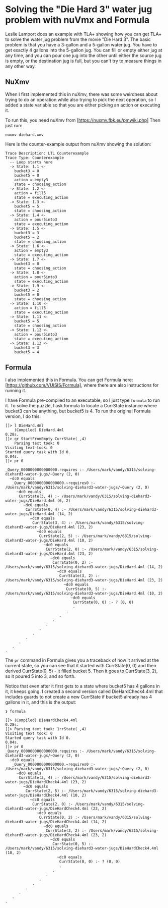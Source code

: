 # Solving the "Die Hard 3" water jug problem with nuVmx and Formula

Leslie Lamport does an example with TLA+ showing how you can
get TLA+ to solve the water jug problem from the movie "Die Hard 3".
The basic problem is that you have a 3-gallon and a 5-gallon water jug.
You have to get exactly 4 gallons into the 5-gallon jug. You can fill or
empty either jug at any time, and you can pour one jug into the other until
either the source jug is empty, or the destination jug is full, but you can't
try to measure things in any other way.

## NuXmv

When I first implemented this in nuXmv, there was some weirdness about
trying to do an operation while also trying to pick the next operation, so
I added a state variable so that you are either picking an action or
executing it.

To run this, you need nuXmv from [https://nuxmv.fbk.eu/pmwiki.php]
Then just run:

```
nuxmv diehard.xmv
```

Here is the counter-example output from nuXmv showing the solution:

```
Trace Description: LTL Counterexample
Trace Type: Counterexample
  -- Loop starts here
  -> State: 1.1 <-
    bucket3 = 0
    bucket5 = 0
    action = empty3
    state = choosing_action
  -> State: 1.2 <-
    action = fill5
    state = executing_action
  -> State: 1.3 <-
    bucket5 = 5
    state = choosing_action
  -> State: 1.4 <-
    action = pour5into3
    state = executing_action
  -> State: 1.5 <-
    bucket3 = 3
    bucket5 = 2
    state = choosing_action
  -> State: 1.6 <-
    action = empty3
    state = executing_action
  -> State: 1.7 <-
    bucket3 = 0
    state = choosing_action
  -> State: 1.8 <-
    action = pour5into3
    state = executing_action
  -> State: 1.9 <-
    bucket3 = 2
    bucket5 = 0
    state = choosing_action
  -> State: 1.10 <-
    action = fill5
    state = executing_action
  -> State: 1.11 <-
    bucket5 = 5
    state = choosing_action
  -> State: 1.12 <-
    action = pour5into3
    state = executing_action
  -> State: 1.13 <-
    bucket3 = 3
    bucket5 = 4
```

## Formula

I also implemented this in Formula. You can get Formula
here: [https://github.com/VUISIS/Formula], where there are
also instructions for running it.

I have Formula pre-compiled to an executable, so I just type
`formula` to run it. To solve the puzzle, I ask formula to locate
a CurrState instance where bucket3 can be anything, but
bucket5 is 4.
To run the original Formula version, I do this:

```
[]> l DieHard.4ml
    (Compiled) DieHard.4ml
0.28s.
[]> qr StartFromEmpty CurrState(_,4)
    Parsing text took: 0
Visiting text took: 0
Started query task with Id 0.
0.04s.
[]> pr 0

_Query_0000000000000000.requires :- /Users/mark/vandy/6315/solving-diehard3-water-jugs/~Query (2, 0)
  ~dc0 equals
   _Query_0000000000000000.~requires0 :- /Users/mark/vandy/6315/solving-diehard3-water-jugs/~Query (2, 0)
     ~dc0 equals
      CurrState(3, 4) :- /Users/mark/vandy/6315/solving-diehard3-water-jugs/DieHard.4ml (6, 2)
        ~dc0 equals
         CurrState(0, 4) :- /Users/mark/vandy/6315/solving-diehard3-water-jugs/DieHard.4ml (14, 2)
           ~dc0 equals
            CurrState(3, 4) :- /Users/mark/vandy/6315/solving-diehard3-water-jugs/DieHard.4ml (23, 2)
              ~dc0 equals
               CurrState(2, 5) :- /Users/mark/vandy/6315/solving-diehard3-water-jugs/DieHard.4ml (10, 2)
                 ~dc0 equals
                  CurrState(2, 0) :- /Users/mark/vandy/6315/solving-diehard3-water-jugs/DieHard.4ml (23, 2)
                    ~dc0 equals
                     CurrState(0, 2) :- /Users/mark/vandy/6315/solving-diehard3-water-jugs/DieHard.4ml (14, 2)
                       ~dc0 equals
                        CurrState(3, 2) :- /Users/mark/vandy/6315/solving-diehard3-water-jugs/DieHard.4ml (23, 2)
                          ~dc0 equals
                           CurrState(0, 5) :- /Users/mark/vandy/6315/solving-diehard3-water-jugs/DieHard.4ml (10, 2)
                             ~dc0 equals
                              CurrState(0, 0) :- ? (0, 0)
                              .
                           .
                        .
                     .
                  .
               .
            .
         .
      .
   .
.
```

The `pr` command in Formula gives you a traceback of how it arrived at the
current state, so you can see that it started with CurrState(0, 0) and
then derived CurrState(0, 5) - it filled bucket 5. Then it goes to
CurrState(3, 2), so it poured 5 into 3, and so forth.

Notice that even after it first gets to a state where bucket5 has
4 gallons in it, it keeps going. I created a second version called
DieHardCheck4.4ml that includes guards to not create a new CurrState
if bucket5 already has 4 gallons in it, and this is the output:

```
❯ formula

[]> (Compiled) DieHardCheck4.4ml
0.28s.
[]> Parsing text took: 1rrState(_,4)
Visiting text took: 0
Started query task with Id 0.
0.04s.
[]> pr 0
_Query_0000000000000000.requires :- /Users/mark/vandy/6315/solving-diehard3-water-jugs/~Query (2, 0)
  ~dc0 equals
   _Query_0000000000000000.~requires0 :- /Users/mark/vandy/6315/solving-diehard3-water-jugs/~Query (2, 0)
     ~dc0 equals
      CurrState(3, 4) :- /Users/mark/vandy/6315/solving-diehard3-water-jugs/DieHardCheck4.4ml (23, 2)
        ~dc0 equals
         CurrState(2, 5) :- /Users/mark/vandy/6315/solving-diehard3-water-jugs/DieHardCheck4.4ml (10, 2)
           ~dc0 equals
            CurrState(2, 0) :- /Users/mark/vandy/6315/solving-diehard3-water-jugs/DieHardCheck4.4ml (23, 2)
              ~dc0 equals
               CurrState(0, 2) :- /Users/mark/vandy/6315/solving-diehard3-water-jugs/DieHardCheck4.4ml (14, 2)
                 ~dc0 equals
                  CurrState(3, 2) :- /Users/mark/vandy/6315/solving-diehard3-water-jugs/DieHardCheck4.4ml (23, 2)
                    ~dc0 equals
                     CurrState(0, 5) :- /Users/mark/vandy/6315/solving-diehard3-water-jugs/DieHardCheck4.4ml (10, 2)
                       ~dc0 equals
                        CurrState(0, 0) :- ? (0, 0)
                        .
                     .
                  .
               .
            .
         .
      .
   .
.
```
